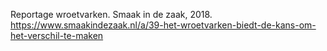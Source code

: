 Reportage wroetvarken. Smaak in de zaak, 2018. https://www.smaakindezaak.nl/a/39-het-wroetvarken-biedt-de-kans-om-het-verschil-te-maken